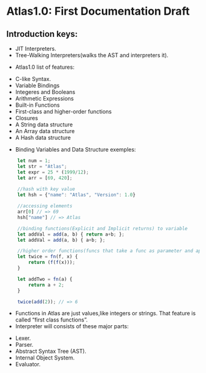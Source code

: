 # Atlas1.0: First Documentation Draft

## Introduction keys:
- JIT Interpreters.
- Tree-Walking Interpreters(walks the AST and interpreters it).

* Atlas1.0 list of features:
 - C-like Syntax.
 - Variable Bindings
 - Integeres and Booleans
 - Arithmetic Expressions
 - Built-in Functions
 - First-class and higher-order functions
 - Closures
 - A String data structure
 - An Array data structure
 - A Hash data structure

* Binding Variables and Data Structure exemples:

```javascript
    let num = 1;
    let str = "Atlas";
    let expr = 25 * (1999/12);
    let arr = [69, 420];
    
    //hash with key value
    let hsh = {"name": "Atlas", "Version": 1.0}

    //accessing elements
    arr[0] // => 69
    hsh["name"] // => Atlas

    //binding functions(Explicit and Implicit returns) to variable
    let addVal = add(a, b) { return a+b; };
    let addVal = add(a, b) { a+b; };

    //higher order functions(funcs that take a func as parameter and applies it on elements):
    let twice = fn(f, x) {
        return (f(f(x)));
    }

    let addTwo = fn(a) {
        return a + 2;
    }

    twice(add(2)); // => 6

```
* Functions in Atlas are just values,like integers or strings. That feature is called “first class functions”.
* Interpreter will consists of these major parts:
 - Lexer.
 - Parser.
 - Abstract Syntax Tree (AST).
 - Internal Object System.
 - Evaluator.
